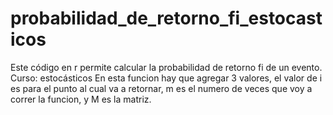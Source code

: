 # probabilidad_de_retorno_fi_estocasticos
Este código en r permite calcular la probabilidad de retorno fi de un evento. Curso: estocásticos
En esta funcion hay que agregar 3 valores,  el valor de i es para  el punto al cual va a retornar,  m es el numero de veces que voy a correr la funcion, y M es la matriz.
